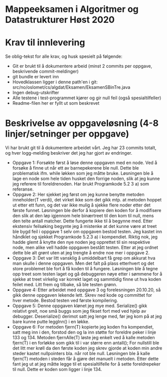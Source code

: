 # Mappeeksamen i Algoritmer og Datastrukturer Høst 2020

# Krav til innlevering

Se oblig-tekst for alle krav, og husk spesielt på følgende:

* Git er brukt til å dokumentere arbeid (minst 2 commits per oppgave, beskrivende commit-meldinger)	
* git bundle er levert inn
* Hovedklassen ligger i denne path'en i git: src/no/oslomet/cs/algdat/Eksamen/EksamenSBinTre.java
* Ingen debug-utskrifter
* Alle testene i test-programmet kjører og gir null feil (også spesialtilfeller)
* Readme-filen her er fyllt ut som beskrevet


# Beskrivelse av oppgaveløsning (4-8 linjer/setninger per oppgave)

Vi har brukt git til å dokumentere arbeidet vårt. Jeg har 23 commits totalt, og hver logg-melding beskriver det jeg har gjort av endringer.

* Oppgave 1: Forsøkte først å løse denne oppgaven med en node. Ved å forsøke å finne ut når ett av barnepekerene ble null. Dette ble problematisk ifm. while løkken som jeg måtte bruke. Løsningen ble å lage en node som hele tiden husket den forrige noden, slik at jeg kunne jeg referere til foreldrenoden. Har brukt Programkode 5.2 3 a) som referanse.
* Oppgave 2: Her sjekket jeg først om jeg kunne benytte metoden inneholder(T verdi), det virket ikke som det gikk mtp. at metoden hoppet ut etter ett funn, og det var ikke mulig å sjekke flere noder etter det første funnet. Løsningen ble derfor å kopiere den koden for å modifisere den slik at den løp igjennom hele binærtreet til den kom til null, mens den telte antall matcher. Dette fungerte ikke til å begynne med. Etter ekstensiv feilsøking begynte jeg å mistenke at det kunne være at treet ble bygd feil i oppgave 1 selv om oppgaven bestod testen. Jeg kastet inn håndklet og sjekket Programkode 5.2.3 a) i kompendiet. Riktig nok, jeg hadde glemt å knytte den nye noden jeg opprettet til sin respektive node, men alike vell hadde oppgaven bestått testen. Etter at jeg ordnet dette ble alt grønt uten at jeg trengte å endre noe mer i oppgave 2.
* Oppgave 3: Det var litt vansklig å umiddelbart få grep om akkurat hva man skulle i denne oppgaven. Men det falt på plass etterhvert og det store problemet ble fort å få koden til å fungere. Løsningen ble å tegne opp treet som testen laget og gå debuggeren nøye etter i sømmene for å sjekke at treet virkelig var korrekt laget og sammtidig finne ut hva koden feilet med. Litt frem og tilbake, så ble testen grønn.
* Oppgave 4: Etter arbeidet med oppgave 3 og forelesningen 20.10.20, så gikk denne oppgaven lekende lett. Skrev ned kode og committet for hver metode. Bestod testen ved første kompilering. 
* Oppgave 5: Denne oppgaven klønet jeg mye med. Serialize() gikk relativt greit, noe små buggs som jeg fikset fort med ved hjelp av debugger. Deserialize() derimot satt jeg lenge med, før jeg kom på at jeg bare kunne putte leggInn() i en løkke. 
* Oppgave 6: For metoden fjern(T) kopierte jeg koden fra kompendiet, satt meg inn i den, forstod den og la inn støtte for foreldre peker i linje 133 og 134. Metoden fjernAlle(T) løste jeg enkelt ved å kalle metoden fjern(T) i en forløkke som gikk til i var større enn antall(); For nullstill ble det litt mer krøll da den første koden jeg skrev gjorde at koden min andre steder kastet nullpointers bla. når rot ble null. Løsningen ble å kalle fjern(T) metoden i steden får å gjøre det manuelt i metoden. Etter dette fant jeg ut at jeg måtte legge til et spesialtilfelle for å sette foreldrepeker til null. Dette er koden som ligger i linje 134.
